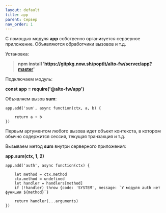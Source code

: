 ```yaml
---
layout: default
title: app
parent: Сервер
nav_order: 1
---
```


С помощью модуля **app** собственно организуется серверное приложение. Объявляются обработчики вызовов и т.д. 

Установка:

> **npm install 'https://gitpkg.now.sh/poptlt/alto-fw/server/app?master'**

Подключаем модуль:

**const app = require('@alto-fw/app')**

Объявляем вызов **sum**:
```
app.add('sum', async function(ctx, a, b) {

    return a + b
})
```

Первым аргументом любого вызова идет объект контекста, в котором обычно содержится сессия, текущая транзакция и т.д.

Вызываем метод **sum** внутри серверного приложения:

**app.sum(ctx, 1, 2)**

```
app.add('auth', async function(ctx) {

    let method = ctx.method
    ctx.method = undefined
    let handler = handlers[method]
    if (!handler) throw {code: 'SYSTEM', message: `У модуля auth нет функции ${method}`}

    return handler(...arguments)
})
```